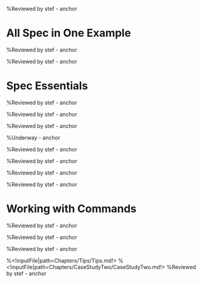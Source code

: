 <!inputFile|path=Chapters/Intro/Intro.md!>
%Reviewed by stef - anchor

# All Spec in One Example

<!inputFile|path=Chapters/FirstContact/FirstContact.md!> 
%Reviewed by stef  - anchor
<!inputFile|path=Chapters/CaseStudyOne/CaseStudyOne.md!>
%Reviewed by stef  - anchor

# Spec Essentials

<!inputFile|path=Chapters/InANutshell/InANutshell.md!> 
%Reviewed by stef  - anchor

<!inputFile|path=Chapters/TestingInSpec/TestingInSpec.md!> 
%Reviewed by stef  - anchor

<!inputFile|path=Chapters/ThreePillarsOfSpec/ThreePillarsOfSpec.md!>
%Reviewed by stef  - anchor

<!inputFile|path=Chapters/Reuse/Reuse.md!> 
%Underway  - anchor

<!inputFile|path=Chapters/ListTreeTable/ListTreeTable.md!>
%Reviewed by stef - anchor

<!inputFile|path=Chapters/ManagingWindow/ManagingWindow.md!>
%Reviewed by stef - anchor

<!inputFile|path=Chapters/LayoutContruction/Layout.md!>
%Reviewed by stef - anchor
<!inputFile|path=Chapters/DynamicPresenter/DynamicPresenter.md!>
%Reviewed by stef - anchor

<!inputFile|path=Chapters/MailApp/MailApp.md!>

<!inputFile|path=Chapters/Menus/Menus.md!>

<!inputFile|path=Chapters/Style/Style.md!>


<!inputFile|path=Chapters/Transmissions/Transmission.md!>

<!inputFile|path=Chapters/AthensRoassal/AthensRoassal.md!>

<!inputFile|path=Chapters/InspectorTransmissions/InspectorTransmissions.md!>
<!inputFile|path=Chapters/Inspector/Inspector.md!>

# Working with Commands

<!inputFile|path=Chapters/ContactBook2/ContactBook.md!>
%Reviewed by stef - anchor
<!inputFile|path=Chapters/Commander2/Commander.md!>
%Reviewed by stef - anchor


%Reviewed by stef - anchor

%<!inputFile|path=Chapters/Tips/Tips.md!>
%<!inputFile|path=Chapters/CaseStudyTwo/CaseStudyTwo.md!> 
%Reviewed by stef - anchor
